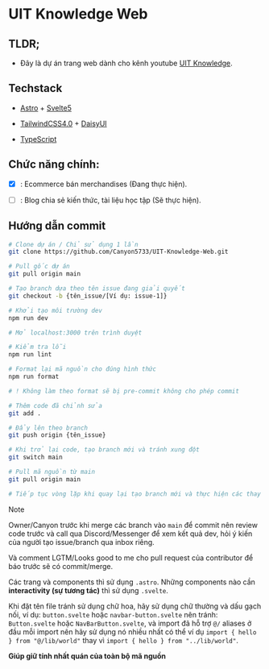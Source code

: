 # UIT Knowledge Web

## TLDR;

- Đây là dự án trang web dành cho kênh youtube [UIT Knowledge](https://www.youtube.com/@UIT_Knowledge).

## Techstack

- [Astro](https://astro.build/) + [Svelte5](https://svelte.dev/)

- [TailwindCSS4.0](https://tailwindcss.com/docs/installation/framework-guides/astro) + [DaisyUI](https://daisyui.com/docs/install/astro/)

- [TypeScript](https://www.typescriptlang.org/)

## Chức năng chính:

- [x] : Ecommerce bán merchandises (Đang thực hiện).

- [ ] : Blog chia sẻ kiến thức, tài liệu học tập (Sẽ thực hiện).

## Hướng dẫn commit

```bash
# Clone dự án / Chỉ sử dụng 1 lần
git clone https://github.com/Canyon5733/UIT-Knowledge-Web.git

# Pull gốc dự án
git pull origin main

# Tạo branch dựa theo tên issue đang giải quyết
git checkout -b {tên_issue/[Ví dụ: issue-1]}

# Khởi tạo môi trường dev
npm run dev

# Mở localhost:3000 trên trình duyệt

# Kiểm tra lỗi
npm run lint

# Format lại mã nguồn cho đúng hình thức
npm run format

# ! Không làm theo format sẽ bị pre-commit không cho phép commit

# Thêm code đã chỉnh sửa
git add .

# Đẩy lên theo branch
git push origin {tên_issue}

# Khi trở lại code, tạo branch mới và tránh xung đột
git switch main

# Pull mã nguồn từ main
git pull origin main

# Tiếp tục vòng lặp khi quay lại tạo branch mới và thực hiện các thay đổi
```

> [!NOTE]
> Owner/Canyon trước khi merge các branch vào `main` để commit
> nên review code trước và call qua Discord/Messenger để
> xem kết quả dev, hỏi ý kiến của người tạo issue/branch qua inbox riêng.
>
> Và comment LGTM/Looks good to me cho pull request của contributor để
> báo trước sẽ có commit/merge.
>
> Các trang và components thì sử dụng `.astro`.
> Những components nào cần **interactivity (sự tương tác)** thì sử dụng `.svelte`.
>
> Khi đặt tên file tránh sử dụng chữ hoa, hãy sử dụng chữ thường và dấu gạch nối,
> ví dụ: `button.svelte` hoặc `navbar-button.svelte`
> nên tránh: `Button.svelte` hoặc `NavBarButton.svelte`,
> và import đã hỗ trợ `@/` aliases ở đầu mỗi import nên hãy sử dụng nó nhiều nhất có thể
> ví dụ `import { hello } from "@/lib/world"` thay vì `import { hello } from "../lib/world"`.
>
> **Giúp giữ tính nhất quán của toàn bộ mã nguồn**
